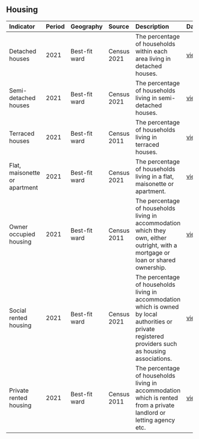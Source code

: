 ## Housing

| Indicator     | Period        | Geography     | Source        | Description   | Data           | Code           |
|:------------- |:------------- |:------------- |:------------- |:------------- | :------------- | :------------- |
| Detached houses | 2021 | Best-fit ward | Census 2021 | The percentage of households within each area living in detached houses. | [view](data/detached_houses.csv) | [view](code/detached_houses.R) |
| Semi-detached houses | 2021 | Best-fit ward | Census 2021 | The percentage of households living in semi-detached houses. | [view](data/semi_detached_housing.csv) | [view](code/semi_detached_housing.R) |
| Terraced houses | 2021 | Best-fit ward | Census 2011 | The percentage of households living in terraced houses. | [view](data/terraced_housing.csv) | [view](code/terraced_housing.R) |
| Flat, maisonette or apartment | 2021 | Best-fit ward | Census 2021 | The percentage of households living in a flat, maisonette or apartment. | [view](data/flats.csv) | [view](code/flats.R) |
| Owner occupied housing | 2021 | Best-fit ward | Census 2011 | The percentage of households living in accommodation which they own, either outright, with a mortgage or loan or shared ownership. | [view](data/owner_occupied_housing.csv) | [view](code/owner_occupied_housing.R) |
| Social rented housing | 2021 | Best-fit ward | Census 2021 | The percentage of households living in accommodation which is owned by local authorities or private registered providers such as housing associations. | [view](data/social_rented_housing.csv) | [view](code/social_rented_housing.R) |
| Private rented housing | 2021 | Best-fit ward | Census 2011 | The percentage of households living in accommodation which is rented from a private landlord or letting agency etc. | [view](data/private_rented_housing.csv) | [view](code/private_rented_housing.R) |

